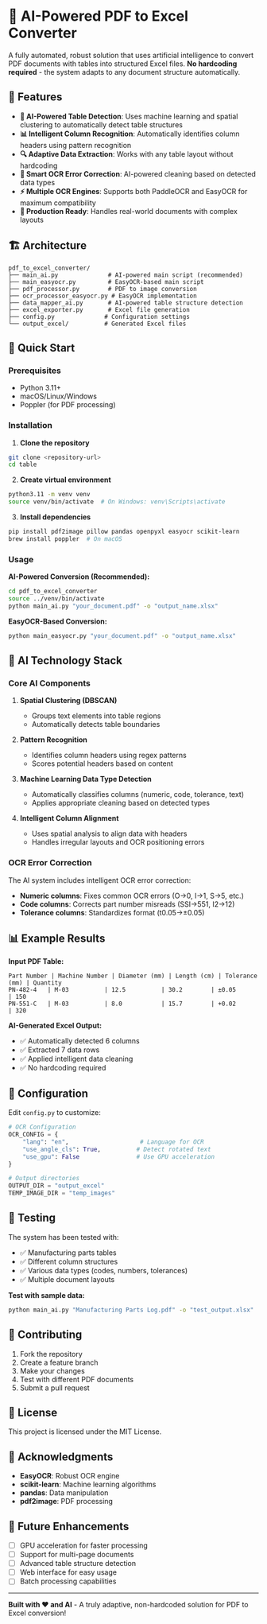 # 🤖 AI-Powered PDF to Excel Converter

A fully automated, robust solution that uses artificial intelligence to convert PDF documents with tables into structured Excel files. **No hardcoding required** - the system adapts to any document structure automatically.

## 🎯 Features

- **🤖 AI-Powered Table Detection**: Uses machine learning and spatial clustering to automatically detect table structures
- **📊 Intelligent Column Recognition**: Automatically identifies column headers using pattern recognition
- **🔍 Adaptive Data Extraction**: Works with any table layout without hardcoding
- **🧠 Smart OCR Error Correction**: AI-powered cleaning based on detected data types
- **⚡ Multiple OCR Engines**: Supports both PaddleOCR and EasyOCR for maximum compatibility
- **🚀 Production Ready**: Handles real-world documents with complex layouts

## 🏗️ Architecture

```
pdf_to_excel_converter/
├── main_ai.py              # AI-powered main script (recommended)
├── main_easyocr.py         # EasyOCR-based main script
├── pdf_processor.py        # PDF to image conversion
├── ocr_processor_easyocr.py # EasyOCR implementation
├── data_mapper_ai.py       # AI-powered table structure detection
├── excel_exporter.py       # Excel file generation
├── config.py              # Configuration settings
└── output_excel/          # Generated Excel files
```

## 🚀 Quick Start

### Prerequisites

- Python 3.11+
- macOS/Linux/Windows
- Poppler (for PDF processing)

### Installation

1. **Clone the repository**
```bash
git clone <repository-url>
cd table
```

2. **Create virtual environment**
```bash
python3.11 -m venv venv
source venv/bin/activate  # On Windows: venv\Scripts\activate
```

3. **Install dependencies**
```bash
pip install pdf2image pillow pandas openpyxl easyocr scikit-learn
brew install poppler  # On macOS
```

### Usage

**AI-Powered Conversion (Recommended):**
```bash
cd pdf_to_excel_converter
source ../venv/bin/activate
python main_ai.py "your_document.pdf" -o "output_name.xlsx"
```

**EasyOCR-Based Conversion:**
```bash
python main_easyocr.py "your_document.pdf" -o "output_name.xlsx"
```

## 🤖 AI Technology Stack

### Core AI Components

1. **Spatial Clustering (DBSCAN)**
   - Groups text elements into table regions
   - Automatically detects table boundaries

2. **Pattern Recognition**
   - Identifies column headers using regex patterns
   - Scores potential headers based on content

3. **Machine Learning Data Type Detection**
   - Automatically classifies columns (numeric, code, tolerance, text)
   - Applies appropriate cleaning based on detected types

4. **Intelligent Column Alignment**
   - Uses spatial analysis to align data with headers
   - Handles irregular layouts and OCR positioning errors

### OCR Error Correction

The AI system includes intelligent OCR error correction:
- **Numeric columns**: Fixes common OCR errors (O→0, I→1, S→5, etc.)
- **Code columns**: Corrects part number misreads (SSI→551, I2→12)
- **Tolerance columns**: Standardizes format (t0.05→±0.05)

## 📊 Example Results

**Input PDF Table:**
```
Part Number | Machine Number | Diameter (mm) | Length (cm) | Tolerance (mm) | Quantity
PN-482-4   | M-03          | 12.5          | 30.2        | ±0.05         | 150
PN-551-C   | M-03          | 8.0           | 15.7        | +0.02         | 320
```

**AI-Generated Excel Output:**
- ✅ Automatically detected 6 columns
- ✅ Extracted 7 data rows
- ✅ Applied intelligent data cleaning
- ✅ No hardcoding required

## 🔧 Configuration

Edit `config.py` to customize:

```python
# OCR Configuration
OCR_CONFIG = {
    "lang": "en",                    # Language for OCR
    "use_angle_cls": True,          # Detect rotated text
    "use_gpu": False                # Use GPU acceleration
}

# Output directories
OUTPUT_DIR = "output_excel"
TEMP_IMAGE_DIR = "temp_images"
```

## 🧪 Testing

The system has been tested with:
- ✅ Manufacturing parts tables
- ✅ Different column structures
- ✅ Various data types (codes, numbers, tolerances)
- ✅ Multiple document layouts

**Test with sample data:**
```bash
python main_ai.py "Manufacturing Parts Log.pdf" -o "test_output.xlsx"
```

## 🤝 Contributing

1. Fork the repository
2. Create a feature branch
3. Make your changes
4. Test with different PDF documents
5. Submit a pull request

## 📝 License

This project is licensed under the MIT License.

## 🙏 Acknowledgments

- **EasyOCR**: Robust OCR engine
- **scikit-learn**: Machine learning algorithms
- **pandas**: Data manipulation
- **pdf2image**: PDF processing

## 🚀 Future Enhancements

- [ ] GPU acceleration for faster processing
- [ ] Support for multi-page documents
- [ ] Advanced table structure detection
- [ ] Web interface for easy usage
- [ ] Batch processing capabilities

---

**Built with ❤️ and AI** - A truly adaptive, non-hardcoded solution for PDF to Excel conversion! 